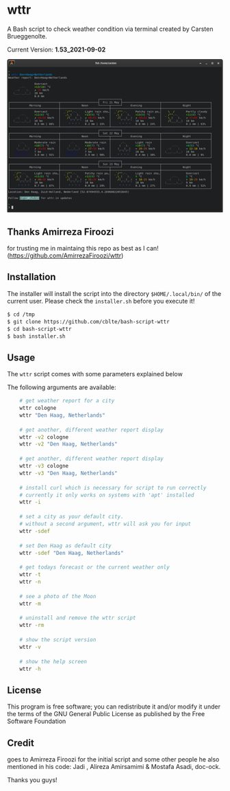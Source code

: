 # wttr

A Bash script to check weather condition via terminal created by Carsten Brueggenolte.

Current Version: **1.53_2021-09-02**

![wttr](terminal-wttr.png)

## Thanks Amirreza Firoozi

for trusting me in maintaing this repo as best as I can! (https://github.com/AmirrezaFiroozi/wttr)

## Installation 

The installer will install the script into the directory `$HOME/.local/bin/` of the current user. Please check the `installer.sh` before you execute it!

```bash
$ cd /tmp
$ git clone https://github.com/cblte/bash-script-wttr
$ cd bash-script-wttr
$ bash installer.sh
```

## Usage 

The `wttr` script comes with some parameters explained below

The following arguments are available:

```bash
    # get weather report for a city
    wttr cologne
    wttr "Den Haag, Netherlands"

    # get another, different weather report display
    wttr -v2 cologne
    wttr -v2 "Den Haag, Netherlands"

    # get another, different weather report display
    wttr -v3 cologne
    wttr -v3 "Den Haag, Netherlands"

    # install curl which is necessary for script to run correctly
    # currently it only works on systems with 'apt' installed 
    wttr -i 
    
    # set a city as your default city.
    # without a second argument, wttr will ask you for input
    wttr -sdef
    
    # set Den Haag as default city
    wttr -sdef "Den Haag, Netherlands"
    
    # get todays forecast or the current weather only
    wttr -t
    wttr -n
    
    # see a photo of the Moon
    wttr -m

    # uninstall and remove the wttr script
    wttr -rm
    
    # show the script version
    wttr -v
    
    # show the help screen
    wttr -h
```

## License

This program is free software; you can redistribute it and/or modify it under the terms of the GNU General Public License as published by the Free Software Foundation

## Credit 

goes to Amirreza Firoozi for the initial script and some other people he also mentioned in his code: Jadi , Alireza Amirsamimi & Mostafa Asadi, doc-ock. 

Thanks you guys!
